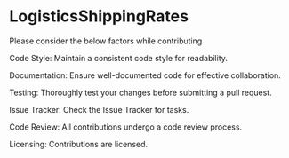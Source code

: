 # LogisticsShippingRates

Please consider the below factors while contributing

Code Style:
Maintain a consistent code style for readability.

Documentation:
Ensure well-documented code for effective collaboration.

Testing:
Thoroughly test your changes before submitting a pull request.
  
Issue Tracker:
Check the Issue Tracker for tasks.
  
Code Review:
All contributions undergo a code review process.
    
Licensing:
Contributions are licensed.
